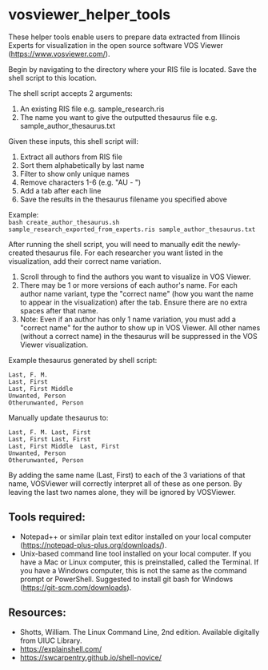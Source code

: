 # vosviewer_helper_tools

These helper tools enable users to prepare data extracted from Illinois Experts for visualization in the open source software VOS Viewer (https://www.vosviewer.com/).

Begin by navigating to the directory where your RIS file is located. Save the shell script to this location.  

The shell script accepts 2 arguments:
1) An existing RIS file e.g. sample_research.ris
2) The name you want to give the outputted thesaurus file e.g. sample_author_thesaurus.txt

Given these inputs, this shell script will:
1) Extract all authors from RIS file
2) Sort them alphabetically by last name
3) Filter to show only unique names
4) Remove characters 1-6 (e.g. "AU  - ")
5) Add a tab after each line
6) Save the results in the thesaurus filename you specified above

Example:  
```bash create_author_thesaurus.sh sample_research_exported_from_experts.ris sample_author_thesaurus.txt```

After running the shell script, you will need to manually edit the newly-created thesaurus file. For each researcher you want listed in the visualization, add their correct name variation. 

1) Scroll through to find the authors you want to visualize in VOS Viewer.
2) There may be 1 or more versions of each author's name. For each author name variant, type the "correct name" (how you want the name to appear in the visualization) after the tab. Ensure there are no extra spaces after that name. 
3) Note: Even if an author has only 1 name variation, you must add a "correct name" for the author to show up in VOS Viewer. All other names (without a correct name) in the thesaurus will be suppressed in the VOS Viewer visualization.

Example thesaurus generated by shell script:
```
Last, F. M.	
Last, First	
Last, First Middle	
Unwanted, Person	
Otherunwanted, Person	
```

Manually update thesaurus to:
```
Last, F. M.	Last, First
Last, First	Last, First
Last, First Middle	Last, First
Unwanted, Person	
Otherunwanted, Person	
```

By adding the same name (Last, First) to each of the 3 variations of that name, VOSViewer will correctly interpret all of these as one person. By leaving the last two names alone, they will be ignored by VOSViewer.

## Tools required: 
- Notepad++ or similar plain text editor installed on your local computer (https://notepad-plus-plus.org/downloads/). 
- Unix-based command line tool installed on your local computer. If you have a Mac or Linux computer, this is preinstalled, called the Terminal. If you have a Windows computer, this is not the same as the command prompt or PowerShell. Suggested to install git bash for Windows (https://git-scm.com/downloads).  

## Resources:
- Shotts, William. The Linux Command Line, 2nd edition. Available digitally from UIUC Library.
- https://explainshell.com/
- https://swcarpentry.github.io/shell-novice/
